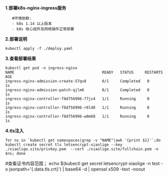 **1.部署k8s-nginx-ingress服务**
```
   #环境依赖:
   - k8s 1.14 以上版本
   - k8s 核心组件及网络插件正常部署
```
**2.部署说明**
```
kubectl apply -f ./deploy.yaml
```
**3.查看部署结果**
```
kubectl get pod -n ingress-nginx
NAME                                       READY   STATUS     RESTARTS   AGE
ingress-nginx-admission-create-57qv8       0/1     Completed   0          1s
ingress-nginx-admission-patch-qjlm6        0/1     Completed   0          1s
ingress-nginx-controller-f8d756996-77jv4   1/1     Running     0          1s
ingress-nginx-controller-f8d756996-r6ld8   1/1     Running     0          1s
ingress-nginx-controller-f8d756996-w8m68   1/1     Running     0          1s 
```

**4.tls注入**
```
for ns in `kubectl get namespaces|grep -v "NAME"|awk '{print $1}'`;do kubectl create secret tls letsencrypt-xiaolige --key ./xiaolige.site/privkey.pem  --cert ./xiaolige.site/fullchain.pem -n $ns; done
```
#查看证书内容范围；
echo $(kubectl get secret letsencrypt-xiaolige  -n test -o jsonpath='{.data.tls\.crt}') | base64 -d | openssl x509 -text -noout
